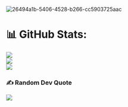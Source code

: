 ![26494a1b-5406-4528-b266-cc5903725aac](https://github.com/user-attachments/assets/e29e7595-213f-4f7c-9873-2d9914b3be0f)
# 📊 GitHub Stats:
![](https://github-readme-stats.vercel.app/api?username=ibrahim-isikli&theme=tokyonight&hide_border=false&include_all_commits=false&count_private=true)<br/>
![](https://nirzak-streak-stats.vercel.app/?user=ibrahim-isikli&theme=tokyonight&hide_border=false)<br/>
![](https://github-readme-stats.vercel.app/api/top-langs/?username=ibrahim-isikli&theme=tokyonight&hide_border=false&include_all_commits=false&count_private=true&layout=compact)

### ✍️ Random Dev Quote
![](https://quotes-github-readme.vercel.app/api?type=horizontal&theme=tokyonight)

<!-- Proudly created with GPRM ( https://gprm.itsvg.in ) -->

